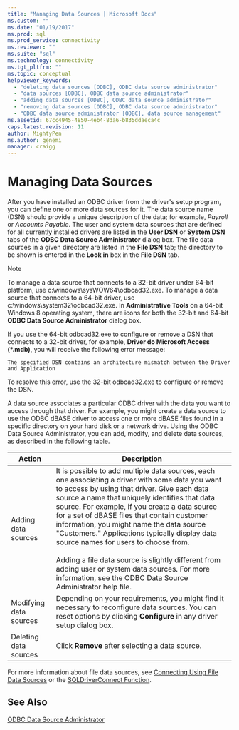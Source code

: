 ```yaml
---
title: "Managing Data Sources | Microsoft Docs"
ms.custom: ""
ms.date: "01/19/2017"
ms.prod: sql
ms.prod_service: connectivity
ms.reviewer: ""
ms.suite: "sql"
ms.technology: connectivity
ms.tgt_pltfrm: ""
ms.topic: conceptual
helpviewer_keywords: 
  - "deleting data sources [ODBC], ODBC data source administrator"
  - "data sources [ODBC], ODBC data source administrator"
  - "adding data sources [ODBC], ODBC data source administrator"
  - "removing data sources [ODBC], ODBC data source administrator"
  - "ODBC data source administrator [ODBC], data source management"
ms.assetid: 67cc4945-4850-4eb4-8da6-b835ddaeca4c
caps.latest.revision: 11
author: MightyPen
ms.author: genemi
manager: craigg
---
```

# Managing Data Sources
After you have installed an ODBC driver from the driver's setup program, you can define one or more data sources for it. The data source name (DSN) should provide a unique description of the data; for example, *Payroll* or *Accounts Payable*. The user and system data sources that are defined for all currently installed drivers are listed in the **User DSN** or **System DSN** tabs of the **ODBC Data Source Administrator** dialog box. The file data sources in a given directory are listed in the **File DSN** tab; the directory to be shown is entered in the **Look in** box in the **File DSN** tab.  
  
> [!NOTE]  
>  To manage a data source that connects to a 32-bit driver under 64-bit platform, use c:\windows\sysWOW64\odbcad32.exe. To manage a data source that connects to a 64-bit driver, use c:\windows\system32\odbcad32.exe. In **Administrative Tools** on a 64-bit Windows 8 operating system, there are icons for both the 32-bit and 64-bit **ODBC Data Source Administrator** dialog box.  
  
 If you use the 64-bit odbcad32.exe to configure or remove a DSN that connects to a 32-bit driver, for example, **Driver do Microsoft Access (\*.mdb)**, you will receive the following error message:  
  
```  
The specified DSN contains an architecture mismatch between the Driver and Application  
```  
  
 To resolve this error, use the 32-bit odbcad32.exe to configure or remove the DSN.  
  
 A data source associates a particular ODBC driver with the data you want to access through that driver. For example, you might create a data source to use the ODBC dBASE driver to access one or more dBASE files found in a specific directory on your hard disk or a network drive. Using the ODBC Data Source Administrator, you can add, modify, and delete data sources, as described in the following table.  
  
|Action|Description|  
|------------|-----------------|  
|Adding data sources|It is possible to add multiple data sources, each one associating a driver with some data you want to access by using that driver. Give each data source a name that uniquely identifies that data source. For example, if you create a data source for a set of dBASE files that contain customer information, you might name the data source "Customers." Applications typically display data source names for users to choose from.<br /><br /> Adding a file data source is slightly different from adding user or system data sources. For more information, see the ODBC Data Source Administrator help file.|  
|Modifying data sources|Depending on your requirements, you might find it necessary to reconfigure data sources. You can reset options by clicking **Configure** in any driver setup dialog box.|  
|Deleting data sources|Click **Remove** after selecting a data source.|  
  
 For more information about file data sources, see [Connecting Using File Data Sources](../../odbc/reference/develop-app/connecting-using-file-data-sources.md) or the [SQLDriverConnect Function](../../odbc/reference/syntax/sqldriverconnect-function.md).  
  
## See Also  
 [ODBC Data Source Administrator](../../odbc/admin/odbc-data-source-administrator.md)

